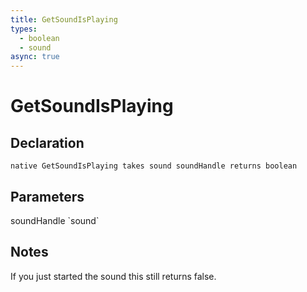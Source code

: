 ```yaml
---
title: GetSoundIsPlaying
types:
  - boolean
  - sound
async: true
---
```


# GetSoundIsPlaying

## Declaration

```
native GetSoundIsPlaying takes sound soundHandle returns boolean
```

## Parameters
<dl>
  <dt>soundHandle `sound`</dt>
  <dd></dd>
</dl>

## Notes 
If you just started the sound this still returns false.